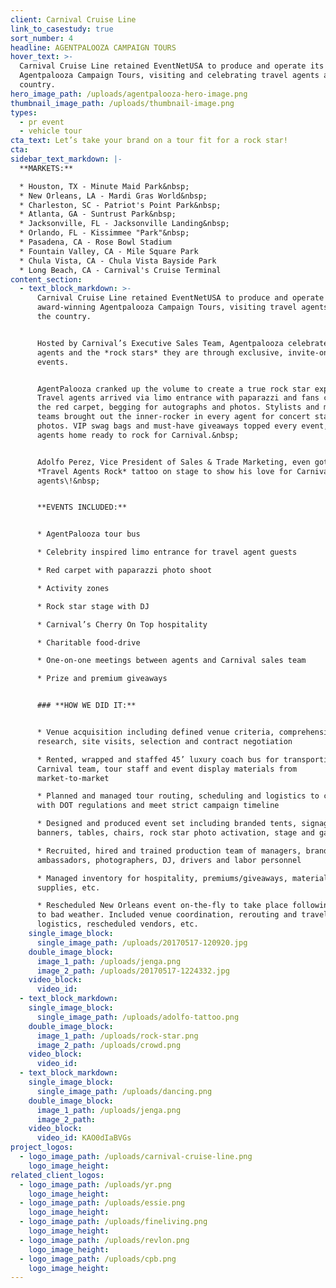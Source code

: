 ```yaml
---
client: Carnival Cruise Line
link_to_casestudy: true
sort_number: 4
headline: AGENTPALOOZA CAMPAIGN TOURS
hover_text: >-
  Carnival Cruise Line retained EventNetUSA to produce and operate its
  Agentpalooza Campaign Tours, visiting and celebrating travel agents around the
  country.
hero_image_path: /uploads/agentpalooza-hero-image.png
thumbnail_image_path: /uploads/thumbnail-image.png
types:
  - pr event
  - vehicle tour
cta_text: Let’s take your brand on a tour fit for a rock star!
cta:
sidebar_text_markdown: |-
  **MARKETS:**

  * Houston, TX - Minute Maid Park&nbsp;
  * New Orleans, LA - Mardi Gras World&nbsp;
  * Charleston, SC - Patriot's Point Park&nbsp;
  * Atlanta, GA - Suntrust Park&nbsp;
  * Jacksonville, FL - Jacksonville Landing&nbsp;
  * Orlando, FL - Kissimmee "Park"&nbsp;
  * Pasadena, CA - Rose Bowl Stadium
  * Fountain Valley, CA - Mile Square Park
  * Chula Vista, CA - Chula Vista Bayside Park
  * Long Beach, CA - Carnival's Cruise Terminal
content_section:
  - text_block_markdown: >-
      Carnival Cruise Line retained EventNetUSA to produce and operate its
      award-winning Agentpalooza Campaign Tours, visiting travel agents around
      the country.


      Hosted by Carnival’s Executive Sales Team, Agentpalooza celebrated travel
      agents and the *rock stars* they are through exclusive, invite-only
      events.


      AgentPalooza cranked up the volume to create a true rock star experience.
      Travel agents arrived via limo entrance with paparazzi and fans crowding
      the red carpet, begging for autographs and photos. Stylists and makeup
      teams brought out the inner-rocker in every agent for concert stage
      photos. VIP swag bags and must-have giveaways topped every event, sending
      agents home ready to rock for Carnival.&nbsp;


      Adolfo Perez, Vice President of Sales & Trade Marketing, even got a
      *Travel Agents Rock* tattoo on stage to show his love for Carnival travel
      agents\!&nbsp;


      **EVENTS INCLUDED:**


      * AgentPalooza tour bus

      * Celebrity inspired limo entrance for travel agent guests

      * Red carpet with paparazzi photo shoot

      * Activity zones

      * Rock star stage with DJ

      * Carnival’s Cherry On Top hospitality

      * Charitable food-drive

      * One-on-one meetings between agents and Carnival sales team

      * Prize and premium giveaways


      ### **HOW WE DID IT:**


      * Venue acquisition including defined venue criteria, comprehensive market
      research, site visits, selection and contract negotiation

      * Rented, wrapped and staffed 45’ luxury coach bus for transporting
      Carnival team, tour staff and event display materials from
      market-to-market

      * Planned and managed tour routing, scheduling and logistics to comply
      with DOT regulations and meet strict campaign timeline

      * Designed and produced event set including branded tents, signage,
      banners, tables, chairs, rock star photo activation, stage and games

      * Recruited, hired and trained production team of managers, brand
      ambassadors, photographers, DJ, drivers and labor personnel

      * Managed inventory for hospitality, premiums/giveaways, materials,
      supplies, etc.

      * Rescheduled New Orleans event on-the-fly to take place following day due
      to bad weather. Included venue coordination, rerouting and travel
      logistics, rescheduled vendors, etc.
    single_image_block:
      single_image_path: /uploads/20170517-120920.jpg
    double_image_block:
      image_1_path: /uploads/jenga.png
      image_2_path: /uploads/20170517-1224332.jpg
    video_block:
      video_id:
  - text_block_markdown:
    single_image_block:
      single_image_path: /uploads/adolfo-tattoo.png
    double_image_block:
      image_1_path: /uploads/rock-star.png
      image_2_path: /uploads/crowd.png
    video_block:
      video_id:
  - text_block_markdown:
    single_image_block:
      single_image_path: /uploads/dancing.png
    double_image_block:
      image_1_path: /uploads/jenga.png
      image_2_path:
    video_block:
      video_id: KAO0dIaBVGs
project_logos:
  - logo_image_path: /uploads/carnival-cruise-line.png
    logo_image_height:
related_client_logos:
  - logo_image_path: /uploads/yr.png
    logo_image_height:
  - logo_image_path: /uploads/essie.png
    logo_image_height:
  - logo_image_path: /uploads/fineliving.png
    logo_image_height:
  - logo_image_path: /uploads/revlon.png
    logo_image_height:
  - logo_image_path: /uploads/cpb.png
    logo_image_height:
---
```

